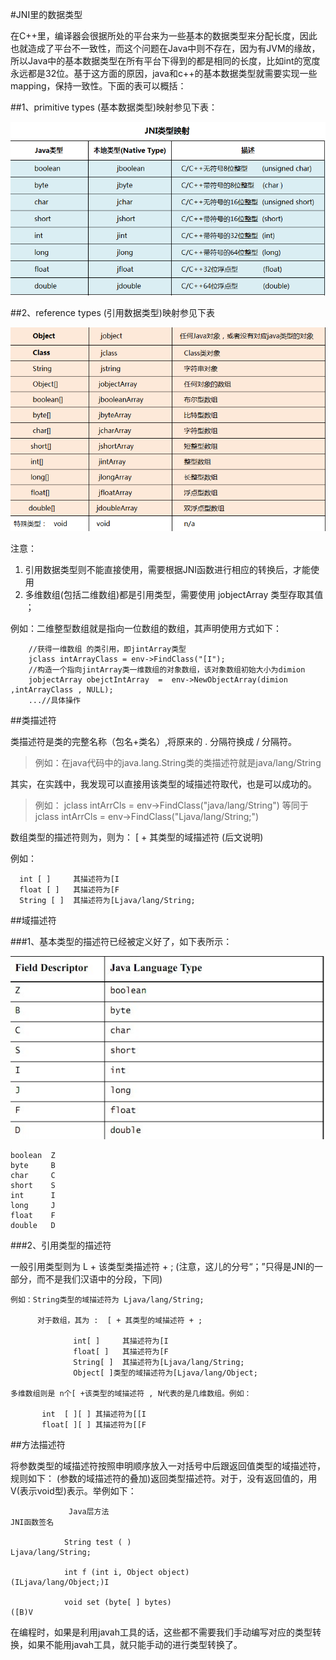 
#JNI里的数据类型

在C++里，编译器会很据所处的平台来为一些基本的数据类型来分配长度，因此也就造成了平台不一致性，而这个问题在Java中则不存在，因为有JVM的缘故，所以Java中的基本数据类型在所有平台下得到的都是相同的长度，比如int的宽度永远都是32位。基于这方面的原因，java和c++的基本数据类型就需要实现一些mapping，保持一致性。下面的表可以概括：

##1、primitive types (基本数据类型)映射参见下表：

![data types](1337955886_2368.png)


##2、reference types (引用数据类型)映射参见下表

![reference data type](1337955923_2623.png)


注意：   

1. 引用数据类型则不能直接使用，需要根据JNI函数进行相应的转换后，才能使用
2. 多维数组(包括二维数组)都是引用类型，需要使用 jobjectArray 类型存取其值 ；

例如：二维整型数组就是指向一位数组的数组，其声明使用方式如下：

        //获得一维数组 的类引用，即jintArray类型  
        jclass intArrayClass = env->FindClass("[I");   
        //构造一个指向jintArray类一维数组的对象数组，该对象数组初始大小为dimion  
        jobjectArray obejctIntArray  =  env->NewObjectArray(dimion ,intArrayClass , NULL);  
        ...//具体操作  


##类描述符


类描述符是类的完整名称（包名+类名）,将原来的 . 分隔符换成 / 分隔符。

>例如：在java代码中的java.lang.String类的类描述符就是java/lang/String

其实，在实践中，我发现可以直接用该类型的域描述符取代，也是可以成功的。

>例如：        jclass intArrCls = env->FindClass("java/lang/String")
>等同于      jclass intArrCls = env->FindClass("Ljava/lang/String;")

数组类型的描述符则为，则为：  [ + 其类型的域描述符        (后文说明)

例如：

      int [ ]     其描述符为[I
      float [ ]   其描述符为[F
      String [ ]  其描述符为[Ljava/lang/String;


##域描述符

###1、基本类型的描述符已经被定义好了，如下表所示：

![descriptor](1337955986_9472.jpg)

    boolean  Z
    byte     B
    char     C
    short    S
    int      I
    long     J
    float    F
    double   D

###2、引用类型的描述符

  一般引用类型则为 L + 该类型类描述符 + ;   (注意，这儿的分号“；”只得是JNI的一部分，而不是我们汉语中的分段，下同)

    例如：String类型的域描述符为 Ljava/lang/String;  

          对于数组，其为 :  [ + 其类型的域描述符 + ;

                  int[ ]     其描述符为[I
                  float[ ]   其描述符为[F
                  String[ ]  其描述符为[Ljava/lang/String;
                  Object[ ]类型的域描述符为[Ljava/lang/Object;

    多维数组则是 n个[ +该类型的域描述符 , N代表的是几维数组。例如：

           int  [ ][ ] 其描述符为[[I
           float[ ][ ] 其描述符为[[F

##方法描述符

将参数类型的域描述符按照申明顺序放入一对括号中后跟返回值类型的域描述符，规则如下： (参数的域描述符的叠加)返回类型描述符。对于，没有返回值的，用V(表示void型)表示。举例如下：


                 Java层方法                                               JNI函数签名

                String test ( )                                              Ljava/lang/String;

                int f (int i, Object object)                            (ILjava/lang/Object;)I

                void set (byte[ ] bytes)                                ([B)V


在编程时，如果是利用javah工具的话，这些都不需要我们手动编写对应的类型转换，如果不能用javah工具，就只能手动的进行类型转换了。
